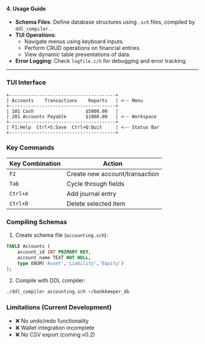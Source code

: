#### **4. Usage Guide**  
- **Schema Files**: Define database structures using `.sch` files, compiled by `ddl_compiler` .  
- **TUI Operations**:  
  - Navigate menus using keyboard inputs.  
  - Perform CRUD operations on financial entries.  
  - View dynamic table presentations of data.  
- **Error Logging**: Check `logfile.c/h` for debugging and error tracking.  

---

### TUI Interface
```
+---------------------------------------+
| Accounts    Transactions    Reports   | <-- Menu
+---------------------------------------+
| 101 Cash                   $5000.00   | 
| 201 Accounts Payable       $1000.00   | <-- Workspace
+---------------------------------------+
| F1:Help  Ctrl+S:Save  Ctrl+Q:Quit     | <-- Status Bar
+---------------------------------------+
```

### Key Commands
| Key Combination       | Action                          |
|-----------------------|---------------------------------|
| `F2`                  | Create new account/transaction  |
| `Tab`                 | Cycle through fields            |
| `Ctrl+A`              | Add journal entry               |
| `Ctrl+D`              | Delete selected item            |

### Compiling Schemas
1. Create schema file (`accounting.sch`):
```sql
TABLE Accounts (
    account_id INT PRIMARY KEY,
    account_name TEXT NOT NULL,
    type ENUM('Asset','Liability','Equity')
);
```

2. Compile with DDL compiler:
```bash
./ddl_compiler accounting.sch ~/bookkeeper_db
```

### Limitations (Current Development)
- ❌ No undo/redo functionality
- ❌ Wallet integration incomplete
- ❌ No CSV export (coming v0.2)
